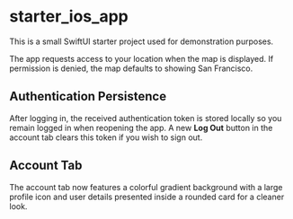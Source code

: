 # starter_ios_app

This is a small SwiftUI starter project used for demonstration purposes.

The app requests access to your location when the map is displayed. If permission is denied, the map defaults to showing San Francisco.

## Authentication Persistence

After logging in, the received authentication token is stored locally so you remain logged in when reopening the app. A new **Log Out** button in the account tab clears this token if you wish to sign out.

## Account Tab

The account tab now features a colorful gradient background with a large profile
icon and user details presented inside a rounded card for a cleaner look.
